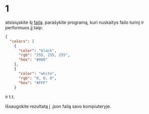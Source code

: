 # 1

atsisiųskite šį [failą](https://github.com/robotautas/kursas/blob/master/requests/uzduotis.json). parašykite programą, kuri nuskaitys failo turinį ir performuos jį taip:


```json
{
  "colors": [
    {
      "color": "black",
      "rgb": "255, 255, 255",
      "hex": "#000"
    },
    {
      "color": "white",
      "rgb": "0, 0, 0",
      "hex": "#FFF"
    }
```
ir t.t.
    
Išsaugokite rezultatą į .json failą savo kompiuteryje.